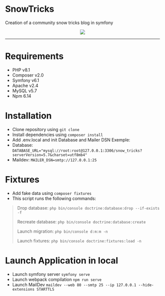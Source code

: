 # SnowTricks
Creation of a community snow tricks blog in symfony
<p align="center"><a href="https://symfony.com" target="_blank">
    <img src="https://symfony.com/logos/symfony_black_02.svg">
</a></p>

---

# Requirements
- PHP v8.1
- Composer v2.0
- Symfony v6.1
- Apache v2.4
- MySQL v5.7
- Npm 6.14


# Installation
* Clone repository using `git clone`
* Install dependencies using `composer install`
* Add .env.local and init Database and Mailer DSN Exemple:
* Database: `DATABASE_URL="mysql://root:root@127.0.0.1:3306/snow_tricks?serverVersion=5.7&charset=utf8mb4"`
* Maildev: `MAILER_DSN=smtp://127.0.0.1:25`



# Fixtures
* Add fake data using `composer fixtures`
* This script runs the following commands:
> Drop database: `php bin/console doctrine:database:drop --if-exists -f`
> 
> Recreate database: `php bin/console doctrine:database:create`
> 
> Launch migration: `php bin/console d:m:m -n`
> 
> Launch fixtures: `php bin/console doctrine:fixtures:load -n`
                
# Launch Application in local
* Launch symfony server `symfony serve`
* Launch webpack compilation `npm run serve`
* Launch MailDev `maildev --web 80 --smtp 25 --ip 127.0.0.1 --hide-extensions STARTTLS`
